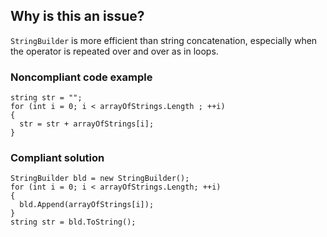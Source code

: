 ## Why is this an issue?

`StringBuilder` is more efficient than string concatenation, especially when the operator is repeated over and over as in loops.

### Noncompliant code example

    string str = "";
    for (int i = 0; i < arrayOfStrings.Length ; ++i)
    {
      str = str + arrayOfStrings[i];
    }

### Compliant solution

    StringBuilder bld = new StringBuilder();
    for (int i = 0; i < arrayOfStrings.Length; ++i)
    {
      bld.Append(arrayOfStrings[i]);
    }
    string str = bld.ToString();